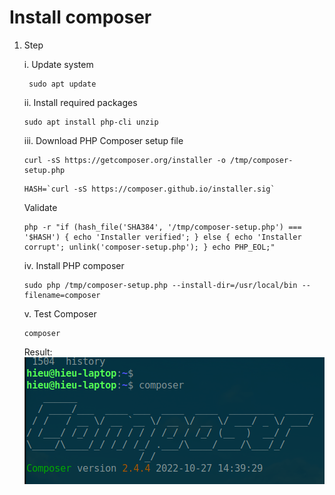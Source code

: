 # Install composer #

1. Step 
   
   i. Update system
   ```
    sudo apt update
   ```
    ii. Install required packages
    ```
    sudo apt install php-cli unzip
    ```
    iii. Download PHP Composer setup file

    ```
    curl -sS https://getcomposer.org/installer -o /tmp/composer-setup.php
    ```

    ```
    HASH=`curl -sS https://composer.github.io/installer.sig`
    ```

    Validate

    ```
    php -r "if (hash_file('SHA384', '/tmp/composer-setup.php') === '$HASH') { echo 'Installer verified'; } else { echo 'Installer corrupt'; unlink('composer-setup.php'); } echo PHP_EOL;"
    ```
    iv. Install PHP composer

    ```
    sudo php /tmp/composer-setup.php --install-dir=/usr/local/bin --filename=composer
    ```
    v. Test Composer
    ```
    composer
    ```
    Result:
    ![alt text](assets/Screenshot%20from%202022-12-06%2016-14-28.png)